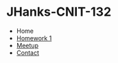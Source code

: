 # JHanks-CNIT-132
<ul>
  <li>Home
  <li> <a href="">Homework 1</a>
  <li> <a href="">Meetup</a>
  <li> <a href="">Contact</a>
          </ul>
          <br>
          <!-- Jordan Hanks 03/08/2022 -->
          
